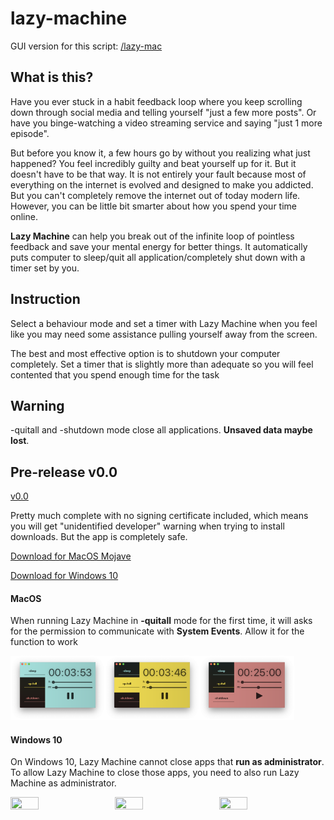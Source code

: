 # lazy-machine
GUI version for this script: [/lazy-mac](https://github.com/tam-lam/lazy-mac)

## What is this?
Have you ever stuck in a habit feedback loop where you keep scrolling down through social media and telling yourself "just a few more posts". Or have you binge-watching a video streaming service and saying "just 1 more episode". 

But before you know it, a few hours go by without you realizing what just happened? You feel incredibly guilty and beat yourself up for it. But it doesn't have to be that way. It is not entirely your fault because most of everything on the internet is evolved and designed to make you addicted. But you can't completely remove the internet out of today modern life. However, you can be little bit smarter about how you spend your time online.

__Lazy Machine__ can help you break out of the infinite loop of pointless feedback and save your mental energy for better things. It automatically puts computer to sleep/quit all application/completely shut down with a timer set by you.


## Instruction
Select a behaviour mode and set a timer with Lazy Machine when you feel like you may need some assistance pulling yourself away from the screen.

The best and most effective option is to shutdown your computer completely. Set a timer that is slightly more than adequate so you will feel contented that you spend enough time for the task

## Warning
-quitall and -shutdown mode close all applications. __Unsaved data maybe lost__.


## Pre-release v0.0
[v0.0](https://github.com/tam-lam/lazy-machine/releases/tag/v0.0)

Pretty much complete with no signing certificate included, which means you will get "unidentified developer" warning when trying to install downloads. But the app is completely safe.

[Download for MacOS Mojave](https://github.com/tam-lam/lazy-machine/releases/download/v0.0/Lazy.Machine.app.zip)

[Download for Windows 10](https://github.com/tam-lam/lazy-machine/releases/download/v0.0/Lazy.Machine.Win10.zip)

#### MacOS
When running Lazy Machine in __-quitall__ mode for the first time, it will asks for the permission to communicate with __System Events__. Allow it for the function to work

<img src="https://github.com/tam-lam/lazy-mac-gui/blob/master/MacOS/assets/sleep.png" width="30%" height="30%"><img src="https://github.com/tam-lam/lazy-mac-gui/blob/master/MacOS/assets/quitall.png" width="30%" height="30%"><img src="https://github.com/tam-lam/lazy-mac-gui/blob/master/MacOS/assets/shutdown.png" width="30%" height="30%">


#### Windows 10

On Windows 10, Lazy Machine cannot close apps that __run as administrator__. To allow Lazy Machine to close those apps, you need to also run Lazy Machine as administrator.

<img src="https://github.com/tam-lam/lazy-machine/blob/master/Win10/assets/sleepWin10.PNG" width="30%" height="30%">&nbsp;&nbsp;&nbsp;&nbsp;<img src="https://github.com/tam-lam/lazy-machine/blob/master/Win10/assets/quitallWin10.PNG" width="30%" height="30%">&nbsp;&nbsp;&nbsp;&nbsp;<img src="https://github.com/tam-lam/lazy-machine/blob/master/Win10/assets/shutdownWin10.PNG" width="30%" height="30%">
